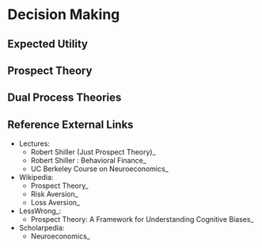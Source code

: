 

Decision Making
===============

Expected Utility
----------------

Prospect Theory
---------------

Dual Process Theories
---------------------

Reference External Links
---------------------------

-   Lectures:
    -   Robert Shiller (Just Prospect Theory)\_
    -   Robert Shiller : Behavioral Finance\_
    -   UC Berkeley Course on Neuroeconomics\_
-   Wikipedia:
    -   Prospect Theory\_
    -   Risk Aversion\_
    -   Loss Aversion\_
-   LessWrong\_:
    -   Prospect Theory: A Framework for Understanding Cognitive Biases\_
-   Scholarpedia:
    -   Neuroeconomics\_

